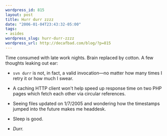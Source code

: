 ```yaml
--- 
wordpress_id: 815
layout: post
title: Hurr durr zzzz
date: "2006-01-04T23:43:32-05:00"
tags: 
- asides
wordpress_slug: hurr-durr-zzzz
wordpress_url: http://decafbad.com/blog/?p=815
---
```

Time consumed with late work nights.  Brain replaced by cotton.  A few thoughts leaking out ear:

* `svn durr` is not, in fact, a valid invocation—no matter how many times I retry it or how much I swear.

* A caching HTTP client won't help speed up response time on two PHP pages which fetch each other via circular references.

* Seeing files updated on 1/7/2005 and wondering how the timestamps jumped into the future makes me headdesk.

* Sleep is good.

* *Durr.*
